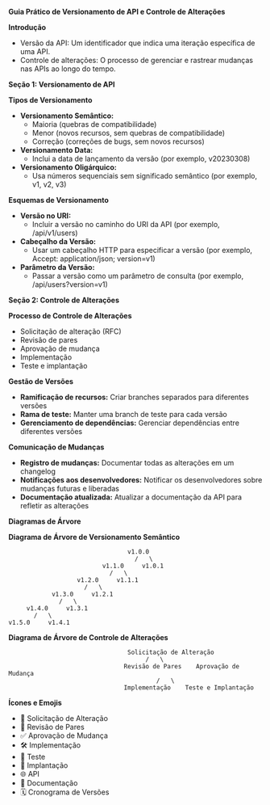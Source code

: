 **Guia Prático de Versionamento de API e Controle de Alterações**

**Introdução**

* Versão da API: Um identificador que indica uma iteração específica de uma API.
* Controle de alterações: O processo de gerenciar e rastrear mudanças nas APIs ao longo do tempo.

**Seção 1: Versionamento de API**

**Tipos de Versionamento**

* **Versionamento Semântico:**
    * Maioria (quebras de compatibilidade)
    * Menor (novos recursos, sem quebras de compatibilidade)
    * Correção (correções de bugs, sem novos recursos)
* **Versionamento Data:**
    * Inclui a data de lançamento da versão (por exemplo, v20230308)
* **Versionamento Oligárquico:**
    * Usa números sequenciais sem significado semântico (por exemplo, v1, v2, v3)

**Esquemas de Versionamento**

* **Versão no URI:**
    * Incluir a versão no caminho do URI da API (por exemplo, /api/v1/users)
* **Cabeçalho da Versão:**
    * Usar um cabeçalho HTTP para especificar a versão (por exemplo, Accept: application/json; version=v1)
* **Parâmetro da Versão:**
    * Passar a versão como um parâmetro de consulta (por exemplo, /api/users?version=v1)

**Seção 2: Controle de Alterações**

**Processo de Controle de Alterações**

* Solicitação de alteração (RFC)
* Revisão de pares
* Aprovação de mudança
* Implementação
* Teste e implantação

**Gestão de Versões**

* **Ramificação de recursos:** Criar branches separados para diferentes versões
* **Rama de teste:** Manter uma branch de teste para cada versão
* **Gerenciamento de dependências:** Gerenciar dependências entre diferentes versões

**Comunicação de Mudanças**

* **Registro de mudanças:** Documentar todas as alterações em um changelog
* **Notificações aos desenvolvedores:** Notificar os desenvolvedores sobre mudanças futuras e liberadas
* **Documentação atualizada:** Atualizar a documentação da API para refletir as alterações

**Diagramas de Árvore**

**Diagrama de Árvore de Versionamento Semântico**

```
                                 v1.0.0
                                   /   \
                          v1.1.0     v1.0.1
                            /   \
                   v1.2.0     v1.1.1
                     /   \
            v1.3.0     v1.2.1
              /   \
     v1.4.0     v1.3.1
       /   \
v1.5.0     v1.4.1
```

**Diagrama de Árvore de Controle de Alterações**

```
                                 Solicitação de Alteração
                                      /   \
                                Revisão de Pares    Aprovação de Mudança
                                         /   \
                                Implementação    Teste e Implantação
```

**Ícones e Emojis**

* 📝 Solicitação de Alteração
* 🤝 Revisão de Pares
* ✅ Aprovação de Mudança
* 🛠️ Implementação
* 🧪 Teste
* 🚀 Implantação
* 🌐 API
* 📖 Documentação
* 🗓️ Cronograma de Versões